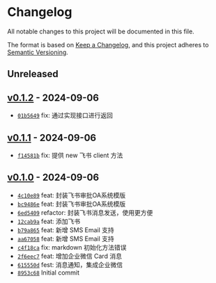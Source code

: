# Changelog

All notable changes to this project will be documented in this file.

The format is based on [Keep a Changelog](https://keepachangelog.com/en/1.0.0/), and this project adheres to [Semantic Versioning](https://semver.org/spec/v2.0.0.html).

## Unreleased

## [v0.1.2](https://github.com/Duke1616/enotify/releases/tag/v0.1.2) - 2024-09-06

- [`01b5649`](https://github.com/Duke1616/enotify/commit/01b56490f66c426d08a229b86b0b355c6a3c7a3a) fix: 通过实现接口进行返回

## [v0.1.1](https://github.com/Duke1616/enotify/releases/tag/v0.1.1) - 2024-09-06

- [`f14581b`](https://github.com/Duke1616/enotify/commit/f14581b10a413b578c5808fc0cda447325126df8) fix: 提供 new 飞书 client 方法

## [v0.1.0](https://github.com/Duke1616/enotify/releases/tag/v0.1.0) - 2024-09-06

- [`4c10e89`](https://github.com/Duke1616/enotify/commit/4c10e891fbf262664bb196bb7a30683ac59e13b3) feat: 封装飞书审批OA系统模版
- [`bc9486e`](https://github.com/Duke1616/enotify/commit/bc9486e9fbee4a9adfe8dd4e15c17c8378455346) feat: 封装飞书审批OA系统模版
- [`6ed5409`](https://github.com/Duke1616/enotify/commit/6ed5409c32fa696b82b47183893162c6c39768b1) refactor: 封装飞书消息发送，使用更方便
- [`12cab9a`](https://github.com/Duke1616/enotify/commit/12cab9a7547cdf374ecaa8c494f98642531722fd) feat: 添加飞书
- [`b79a865`](https://github.com/Duke1616/enotify/commit/b79a8651347ab5c27d0b28674bb37d1007bfec3b) feat: 新增 SMS Email 支持
- [`aa67058`](https://github.com/Duke1616/enotify/commit/aa6705868f17fe51fa20e3f1de93035d900c8af1) feat: 新增 SMS Email 支持
- [`c4f18ca`](https://github.com/Duke1616/enotify/commit/c4f18cab4131527daf9d8bd0a3556379dcdae7a4) fix: markdown 初始化方法错误
- [`2f6eec7`](https://github.com/Duke1616/enotify/commit/2f6eec75f62c87c0cd8785cffc4a0f80ce9272c9) feat: 增加企业微信 Card 消息
- [`615550d`](https://github.com/Duke1616/enotify/commit/615550d25a4b53ecd199ad3a5c964554519f776f) fest: 消息通知，集成企业微信
- [`8953c68`](https://github.com/Duke1616/enotify/commit/8953c68eab9dd32abe1300d5aa2453662b1f7071) Initial commit
